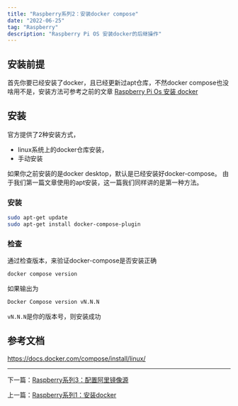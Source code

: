 ```yaml
---
title: "Raspberry系列2：安装docker compose"
date: "2022-06-25"
tag: "Raspberry"
description: "Raspberry Pi OS 安装docker的后继操作"
---
```


## 安装前提

首先你要已经安装了docker，且已经更新过apt仓库，不然docker compose也没啥用不是，安装方法可参考之前的文章
[Raspberry Pi Os 安装 docker](/posts/post-005)

## 安装

官方提供了2种安装方式，

- linux系统上的docker仓库安装，
- 手动安装

如果你之前安装的是docker desktop，默认是已经安装好docker-compose。
由于我们第一篇文章使用的apt安装，这一篇我们同样讲的是第一种方法。

### 安装

```bash
sudo apt-get update
sudo apt-get install docker-compose-plugin
```

### 检查

通过检查版本，来验证docker-compose是否安装正确

```bash
docker compose version
```

如果输出为

```bash
Docker Compose version vN.N.N
```

`vN.N.N`是你的版本号，则安装成功

## 参考文档

https://docs.docker.com/compose/install/linux/

---

下一篇：[Raspberry系列3：配置阿里镜像源](/posts/post-007)

上一篇：[Raspberry系列1：安装docker](/posts/post-005)
